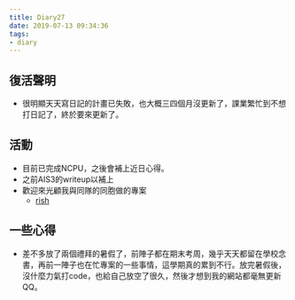 ```yaml
---
title: Diary27
date: 2019-07-13 09:34:36
tags: 
- diary
---
```


## 復活聲明

* 很明顯天天寫日記的計畫已失敗，也大概三四個月沒更新了，課業繁忙到不想打日記了，終於要來更新了。

## 活動

* 目前已完成NCPU，之後會補上近日心得。
* 之前AIS3的writeup以補上
* 歡迎來光顧我與同隊的同胞做的專案
	* [rish](http://rish.com.tw/)

## 一些心得

* 差不多放了兩個禮拜的暑假了，前陣子都在期末考周，幾乎天天都留在學校念書，再前一陣子也在忙專案的一些事情，這學期真的累到不行。放完暑假後，沒什麼力氣打code，也給自己放空了很久，然後才想到我的網站都毫無更新QQ。
